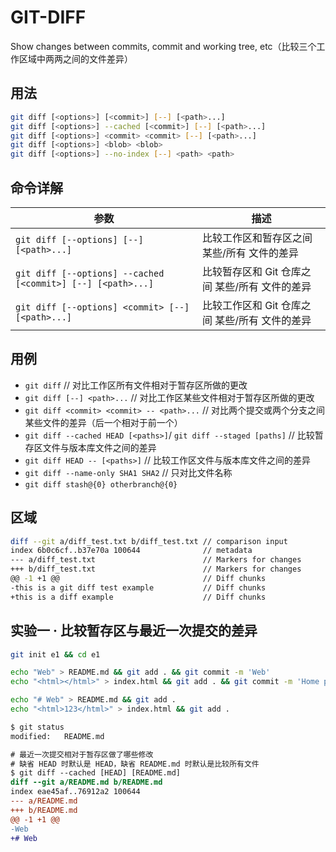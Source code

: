 # GIT-DIFF

Show changes between commits, commit and working tree, etc（比较三个工作区域中两两之间的文件差异）

## 用法

```sh
git diff [<options>] [<commit>] [--] [<path>...]
git diff [<options>] --cached [<commit>] [--] [<path>...]
git diff [<options>] <commit> <commit> [--] [<path>...]
git diff [<options>] <blob> <blob>
git diff [<options>] --no-index [--] <path> <path>
```

## 命令详解

| 参数                                                        | 描述                                           |
| ----------------------------------------------------------- | ---------------------------------------------- |
| `git diff [--options] [--] [<path>...]`                     | 比较工作区和暂存区之间 某些/所有 文件的差异    |
| `git diff [--options] --cached [<commit>] [--] [<path>...]` | 比较暂存区和 Git 仓库之间 某些/所有 文件的差异 |
| `git diff [--options] <commit> [--] [<path>...]`            | 比较工作区和 Git 仓库之间 某些/所有 文件的差异 |

## 用例

* `git diff` // 对比工作区所有文件相对于暂存区所做的更改
* `git diff [--] <path>...` // 对比工作区某些文件相对于暂存区所做的更改
* `git diff <commit> <commit> -- <path>...` // 对比两个提交或两个分支之间某些文件的差异（后一个相对于前一个）
* `git diff --cached HEAD [<paths>]`/ `git diff --staged [paths]` // 比较暂存区文件与版本库文件之间的差异
* `git diff HEAD -- [<paths>]` // 比较工作区文件与版本库文件之间的差异
* `git diff --name-only SHA1 SHA2` // 只对比文件名称
* `git diff stash@{0} otherbranch@{0}`

## 区域

```sh
diff --git a/diff_test.txt b/diff_test.txt // comparison input
index 6b0c6cf..b37e70a 100644              // metadata
--- a/diff_test.txt                        // Markers for changes
+++ b/diff_test.txt                        // Markers for changes
@@ -1 +1 @@                                // Diff chunks
-this is a git diff test example           // Diff chunks
+this is a diff example                    // Diff chunks
```

## 实验一 · 比较暂存区与最近一次提交的差异

```sh
git init e1 && cd e1

echo "Web" > README.md && git add . && git commit -m 'Web'
echo "<html></html>" > index.html && git add . && git commit -m 'Home page'

echo "# Web" > README.md && git add .
echo "<html>123</html>" > index.html && git add .
```

```sh
$ git status
modified:   README.md
```

```diff
# 最近一次提交相对于暂存区做了哪些修改
# 缺省 HEAD 时默认是 HEAD，缺省 README.md 时默认是比较所有文件
$ git diff --cached [HEAD] [README.md]
diff --git a/README.md b/README.md
index eae45af..76912a2 100644
--- a/README.md
+++ b/README.md
@@ -1 +1 @@
-Web
+# Web
```

